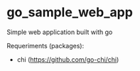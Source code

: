 # go_sample_web_app
Simple web application built with go


Requeriments (packages):

- chi (https://github.com/go-chi/chi)
